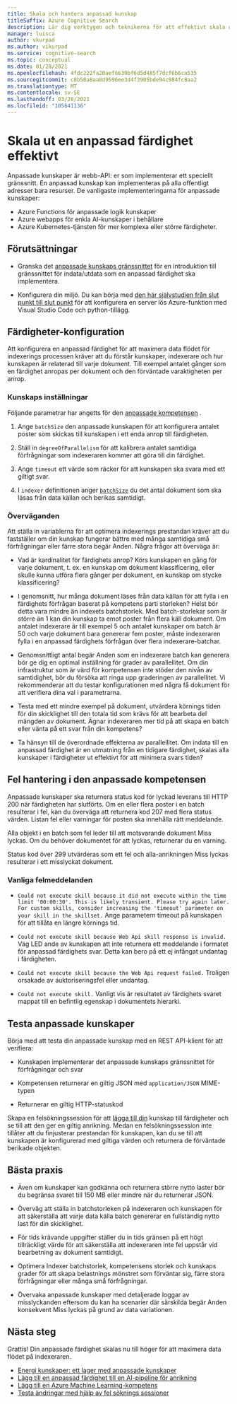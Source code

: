 ```yaml
---
title: Skala och hantera anpassad kunskap
titleSuffix: Azure Cognitive Search
description: Lär dig verktygen och teknikerna för att effektivt skala ut en anpassad färdighet för maximalt data flöde. Anpassade kunskaper anropar anpassade AI-modeller eller logik som du kan lägga till i en AI-fördefinierad indexerings pipeline i Azure Kognitiv sökning.
manager: luisca
author: vkurpad
ms.author: vikurpad
ms.service: cognitive-search
ms.topic: conceptual
ms.date: 01/28/2021
ms.openlocfilehash: 4fdc222fa20aef6639bf6d5d485f7dcf6b6ca535
ms.sourcegitcommit: c8b50a8aa8d9596ee3d4f3905bde94c984fc8aa2
ms.translationtype: MT
ms.contentlocale: sv-SE
ms.lasthandoff: 03/28/2021
ms.locfileid: "105641136"
---
```

# <a name="efficiently-scale-out-a-custom-skill"></a>Skala ut en anpassad färdighet effektivt

Anpassade kunskaper är webb-API: er som implementerar ett speciellt gränssnitt. En anpassad kunskap kan implementeras på alla offentligt adresser bara resurser. De vanligaste implementeringarna för anpassade kunskaper:
* Azure Functions för anpassade logik kunskaper
* Azure webapps för enkla AI-kunskaper i behållare
* Azure Kubernetes-tjänsten för mer komplexa eller större färdigheter.

## <a name="prerequisites"></a>Förutsättningar

+ Granska det [anpassade kunskaps gränssnittet](cognitive-search-custom-skill-interface.md) för en introduktion till gränssnittet för indata/utdata som en anpassad färdighet ska implementera.

+ Konfigurera din miljö. Du kan börja med [den här självstudien från slut punkt till slut punkt](/azure/azure-functions/create-first-function-vs-code-python) för att konfigurera en server lös Azure-funktion med Visual Studio Code och python-tillägg.

## <a name="skillset-configuration"></a>Färdigheter-konfiguration

Att konfigurera en anpassad färdighet för att maximera data flödet för indexerings processen kräver att du förstår kunskaper, indexerare och hur kunskapen är relaterad till varje dokument. Till exempel antalet gånger som en färdighet anropas per dokument och den förväntade varaktigheten per anrop.

### <a name="skill-settings"></a>Kunskaps inställningar

Följande parametrar har angetts för den [anpassade kompetensen](cognitive-search-custom-skill-web-api.md) .

1. Ange `batchSize` den anpassade kunskapen för att konfigurera antalet poster som skickas till kunskapen i ett enda anrop till färdigheten.

2. Ställ in `degreeOfParallelism` för att kalibrera antalet samtidiga förfrågningar som indexeraren kommer att göra till din färdighet.

3. Ange `timeout` ett värde som räcker för att kunskapen ska svara med ett giltigt svar.

4. I `indexer` definitionen anger [`batchSize`](/rest/api/searchservice/create-indexer#indexer-parameters) du det antal dokument som ska läsas från data källan och berikas samtidigt.

### <a name="considerations"></a>Överväganden

Att ställa in variablerna för att optimera indexerings prestandan kräver att du fastställer om din kunskap fungerar bättre med många samtidiga små förfrågningar eller färre stora begär Anden. Några frågor att överväga är:

* Vad är kardinalitet för färdighets anrop? Körs kunskapen en gång för varje dokument, t. ex. en kunskap om dokument klassificering, eller skulle kunna utföra flera gånger per dokument, en kunskap om stycke klassificering?

* I genomsnitt, hur många dokument läses från data källan för att fylla i en färdighets förfrågan baserat på kompetens parti storleken? Helst bör detta vara mindre än indexets batchstorlek. Med batch-storlekar som är större än 1 kan din kunskap ta emot poster från flera käll dokument. Om antalet indexerare är till exempel 5 och antalet kunskaper om batch är 50 och varje dokument bara genererar fem poster, måste indexeraren fylla i en anpassad färdighets förfrågan över flera indexerare-batchar.

* Genomsnittligt antal begär Anden som en indexerare batch kan generera bör ge dig en optimal inställning för grader av parallellitet. Om din infrastruktur som är värd för kompetensen inte stöder den nivån av samtidighet, bör du försöka att ringa upp graderingen av parallellitet. Vi rekommenderar att du testar konfigurationen med några få dokument för att verifiera dina val i parametrarna.

* Testa med ett mindre exempel på dokument, utvärdera körnings tiden för din skicklighet till den totala tid som krävs för att bearbeta del mängden av dokument. Ägnar indexeraren mer tid på att skapa en batch eller vänta på ett svar från din kompetens? 

* Ta hänsyn till de överordnade effekterna av parallellitet. Om indata till en anpassad färdighet är en utmatning från en tidigare färdighet, skalas alla kunskaper i färdigheter ut effektivt för att minimera svars tiden?

## <a name="error-handling-in-the-custom-skill"></a>Fel hantering i den anpassade kompetensen

Anpassade kunskaper ska returnera status kod för lyckad leverans till HTTP 200 när färdigheten har slutförts. Om en eller flera poster i en batch resulterar i fel, kan du överväga att returnera kod 207 med flera status värden. Listan fel eller varningar för posten ska innehålla rätt meddelande.

Alla objekt i en batch som fel leder till att motsvarande dokument Miss lyckas. Om du behöver dokumentet för att lyckas, returnerar du en varning.

Status kod över 299 utvärderas som ett fel och alla-anrikningen Miss lyckas resulterar i ett misslyckat dokument. 

### <a name="common-error-messages"></a>Vanliga felmeddelanden

* `Could not execute skill because it did not execute within the time limit '00:00:30'. This is likely transient. Please try again later. For custom skills, consider increasing the 'timeout' parameter on your skill in the skillset.` Ange parametern timeout på kunskapen för att tillåta en längre körnings tid.

* `Could not execute skill because Web Api skill response is invalid.` Väg LED ande av kunskapen att inte returnera ett meddelande i formatet för anpassad färdighets svar. Detta kan bero på ett ej infångat undantag i färdigheten.

* `Could not execute skill because the Web Api request failed.` Troligen orsakade av auktoriseringsfel eller undantag.

* `Could not execute skill.` Vanligt vis är resultatet av färdighets svaret mappat till en befintlig egenskap i dokumentets hierarki.

## <a name="testing-custom-skills"></a>Testa anpassade kunskaper

Börja med att testa din anpassade kunskap med en REST API-klient för att verifiera:

* Kunskapen implementerar det anpassade kunskaps gränssnittet för förfrågningar och svar

* Kompetensen returnerar en giltig JSON med `application/JSON` MIME-typen

* Returnerar en giltig HTTP-statuskod

Skapa en felsökningssession för att [lägga till din](cognitive-search-debug-session.md) kunskap till färdigheter och se till att den ger en giltig anrikning. Medan en felsökningssession inte tillåter att du finjusterar prestandan för kunskapen, kan du se till att kunskapen är konfigurerad med giltiga värden och returnera de förväntade berikade objekten.

## <a name="best-practices"></a>Bästa praxis

* Även om kunskaper kan godkänna och returnera större nytto laster bör du begränsa svaret till 150 MB eller mindre när du returnerar JSON.

* Överväg att ställa in batchstorleken på indexeraren och kunskapen för att säkerställa att varje data källa batch genererar en fullständig nytto last för din skicklighet.

* För tids krävande uppgifter ställer du in tids gränsen på ett högt tillräckligt värde för att säkerställa att indexeraren inte fel uppstår vid bearbetning av dokument samtidigt.

* Optimera Indexer batchstorlek, kompetensens storlek och kunskaps grader för att skapa belastnings mönstret som förväntar sig, färre stora förfrågningar eller många små förfrågningar.

* Övervaka anpassade kunskaper med detaljerade loggar av misslyckanden eftersom du kan ha scenarier där särskilda begär Anden konsekvent Miss lyckas på grund av data variationen.


## <a name="next-steps"></a>Nästa steg
Grattis! Din anpassade färdighet skalas nu till höger för att maximera data flödet på indexeraren. 

+ [Energi kunskaper: ett lager med anpassade kunskaper](https://github.com/Azure-Samples/azure-search-power-skills)
+ [Lägg till en anpassad färdighet till en AI-pipeline för anrikning](cognitive-search-custom-skill-interface.md)
+ [Lägg till en Azure Machine Learning-kompetens](./cognitive-search-aml-skill.md)
+ [Testa ändringar med hjälp av fel söknings sessioner](./cognitive-search-debug-session.md)